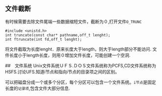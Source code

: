 ## 文件截断
有时候需要去除文件尾端一些数据缩短文件，截断为０,打开文件`O_TRUNC`

```
#include <unistd.h>
int truncate(const char* pathname,off_t lenght);
int ftruncate(int fd,off_t lenght);
```
将文件截取为长度lenght．原来长度大于length，则大于length部分不能访问.
文件长度小于length长度，则用０增加文件长度，可能创建一个空洞.

##　文件系统
Unix文件系统ＵＦＳ.ＤＯＳ文件系统称为PCFS,CD文件系统称为HSFS.讨论UFS.知道i节点和指向i节点的目录项之间的区别。

可以把磁盘分成一个或多个分区，每个分区可以包含一个文件系统。`i节点`是固定长度的`记录项`,包含文件大部分信息.


